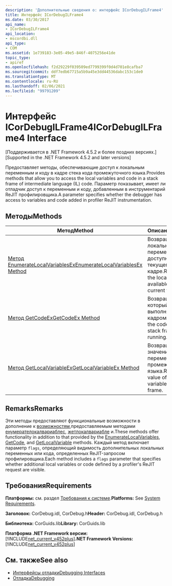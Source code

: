 ```yaml
---
description: 'Дополнительные сведения о: интерфейс ICorDebugILFrame4'
title: Интерфейс ICorDebugILFrame4
ms.date: 03/30/2017
api_name:
- ICorDebugILFrame4
api_location:
- mscordbi.dll
api_type:
- COM
ms.assetid: 1e739183-3e05-49e5-846f-4075256e41de
topic_type:
- apiref
ms.openlocfilehash: f2d29229f039509ed7799399f0d4d701e8cafba7
ms.sourcegitcommit: ddf7edb67715a5b9a45e3dd44536dabc153c1de0
ms.translationtype: MT
ms.contentlocale: ru-RU
ms.lasthandoff: 02/06/2021
ms.locfileid: "99791209"
---
```

# <a name="icordebugilframe4-interface"></a><span data-ttu-id="aedde-103">Интерфейс ICorDebugILFrame4</span><span class="sxs-lookup"><span data-stu-id="aedde-103">ICorDebugILFrame4 Interface</span></span>

<span data-ttu-id="aedde-104">[Поддерживается в .NET Framework 4.5.2 и более поздних версиях.]</span><span class="sxs-lookup"><span data-stu-id="aedde-104">[Supported in the .NET Framework 4.5.2 and later versions]</span></span>  
  
 <span data-ttu-id="aedde-105">Предоставляет методы, обеспечивающие доступ к локальным переменным и коду в кадре стека кода промежуточного языка.</span><span class="sxs-lookup"><span data-stu-id="aedde-105">Provides methods that allow you to access the local variables and code in a stack frame of intermediate language (IL) code.</span></span> <span data-ttu-id="aedde-106">Параметр показывает, имеет ли отладчик доступ к переменным и коду, добавленным в инструментарий ReJIT профилировщика.</span><span class="sxs-lookup"><span data-stu-id="aedde-106">A parameter specifies whether the debugger has access to variables and code added in profiler ReJIT instrumentation.</span></span>  
  
## <a name="methods"></a><span data-ttu-id="aedde-107">Методы</span><span class="sxs-lookup"><span data-stu-id="aedde-107">Methods</span></span>  
  
|<span data-ttu-id="aedde-108">Метод</span><span class="sxs-lookup"><span data-stu-id="aedde-108">Method</span></span>|<span data-ttu-id="aedde-109">Описание</span><span class="sxs-lookup"><span data-stu-id="aedde-109">Description</span></span>|  
|------------|-----------------|  
|[<span data-ttu-id="aedde-110">Метод EnumerateLocalVariablesEx</span><span class="sxs-lookup"><span data-stu-id="aedde-110">EnumerateLocalVariablesEx Method</span></span>](icordebugilframe4-enumeratelocalvariablesex-method.md)|<span data-ttu-id="aedde-111">Возвращает список локальных переменных, доступных в текущем кадре.</span><span class="sxs-lookup"><span data-stu-id="aedde-111">Returns a list of the local variables available in the current frame.</span></span>|  
|[<span data-ttu-id="aedde-112">Метод GetCodeEx</span><span class="sxs-lookup"><span data-stu-id="aedde-112">GetCodeEx Method</span></span>](icordebugilframe4-getcodeex-method.md)|<span data-ttu-id="aedde-113">Возвращает код, который выполняется этим кадром стека.</span><span class="sxs-lookup"><span data-stu-id="aedde-113">Returns the code that this stack frame is running.</span></span>|  
|[<span data-ttu-id="aedde-114">Метод GetLocalVariableEx</span><span class="sxs-lookup"><span data-stu-id="aedde-114">GetLocalVariableEx Method</span></span>](icordebugilframe4-getlocalvariableex-method.md)|<span data-ttu-id="aedde-115">Возвращает значение локальной переменной в кадре промежуточного языка.</span><span class="sxs-lookup"><span data-stu-id="aedde-115">Returns the value of a local variable in the IL frame.</span></span>|  
  
## <a name="remarks"></a><span data-ttu-id="aedde-116">Remarks</span><span class="sxs-lookup"><span data-stu-id="aedde-116">Remarks</span></span>  

 <span data-ttu-id="aedde-117">Эти методы предоставляют функциональные возможности в дополнение к [возможностям,](icordebugframe-getcode-method.md)предоставляемым методами [енумерателокалвариаблес](icordebugilframe-enumeratelocalvariables-method.md), [жетлокалвариабле](icordebugilframe-getlocalvariable-method.md) и.</span><span class="sxs-lookup"><span data-stu-id="aedde-117">These methods offer functionality in addition to that provided by the [EnumerateLocalVariables](icordebugilframe-enumeratelocalvariables-method.md), [GetCode](icordebugframe-getcode-method.md), and [GetLocalVariable](icordebugilframe-getlocalvariable-method.md) methods.</span></span> <span data-ttu-id="aedde-118">Каждый метод включает параметр `flags`, определяющий видимость дополнительных локальных переменных или кода, определенных ReJIT-запросом профилировщика.</span><span class="sxs-lookup"><span data-stu-id="aedde-118">Each method includes a `flags` parameter that specifies whether additional local variables or code defined by a profiler's ReJIT request are visible.</span></span>  
  
## <a name="requirements"></a><span data-ttu-id="aedde-119">Требования</span><span class="sxs-lookup"><span data-stu-id="aedde-119">Requirements</span></span>  

 <span data-ttu-id="aedde-120">**Платформы:** см. раздел [Требования к системе](../../get-started/system-requirements.md).</span><span class="sxs-lookup"><span data-stu-id="aedde-120">**Platforms:** See [System Requirements](../../get-started/system-requirements.md).</span></span>  
  
 <span data-ttu-id="aedde-121">**Заголовок:** CorDebug.idl, CorDebug.h</span><span class="sxs-lookup"><span data-stu-id="aedde-121">**Header:** CorDebug.idl, CorDebug.h</span></span>  
  
 <span data-ttu-id="aedde-122">**Библиотека:** CorGuids.lib</span><span class="sxs-lookup"><span data-stu-id="aedde-122">**Library:** CorGuids.lib</span></span>  
  
 <span data-ttu-id="aedde-123">**Платформа .NET Framework версии:**[!INCLUDE[net_current_v452plus](../../../../includes/net-current-v452plus-md.md)]</span><span class="sxs-lookup"><span data-stu-id="aedde-123">**.NET Framework Versions:** [!INCLUDE[net_current_v452plus](../../../../includes/net-current-v452plus-md.md)]</span></span>  
  
## <a name="see-also"></a><span data-ttu-id="aedde-124">См. также</span><span class="sxs-lookup"><span data-stu-id="aedde-124">See also</span></span>

- [<span data-ttu-id="aedde-125">Интерфейсы отладки</span><span class="sxs-lookup"><span data-stu-id="aedde-125">Debugging Interfaces</span></span>](debugging-interfaces.md)
- [<span data-ttu-id="aedde-126">Отладка</span><span class="sxs-lookup"><span data-stu-id="aedde-126">Debugging</span></span>](index.md)
